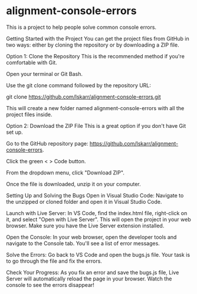 # alignment-console-errors
This is a project to help people solve common console errors.

Getting Started with the Project
You can get the project files from GitHub in two ways: either by cloning the repository or by downloading a ZIP file.

Option 1: Clone the Repository
This is the recommended method if you're comfortable with Git.

Open your terminal or Git Bash.

Use the git clone command followed by the repository URL:

git clone https://github.com/Iskarr/alignment-console-errors.git

This will create a new folder named alignment-console-errors with all the project files inside.

Option 2: Download the ZIP File
This is a great option if you don't have Git set up.

Go to the GitHub repository page: https://github.com/Iskarr/alignment-console-errors.

Click the green < > Code button.

From the dropdown menu, click "Download ZIP".

Once the file is downloaded, unzip it on your computer.

Setting Up and Solving the Bugs
Open in Visual Studio Code: Navigate to the unzipped or cloned folder and open it in Visual Studio Code.

Launch with Live Server: In VS Code, find the index.html file, right-click on it, and select "Open with Live Server". This will open the project in your web browser. Make sure you have the Live Server extension installed.

Open the Console: In your web browser, open the developer tools and navigate to the Console tab. You'll see a list of error messages.

Solve the Errors: Go back to VS Code and open the bugs.js file. Your task is to go through the file and fix the errors.

Check Your Progress: As you fix an error and save the bugs.js file, Live Server will automatically reload the page in your browser. Watch the console to see the errors disappear!
